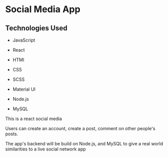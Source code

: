 # Social Media App

## Technologies Used

- JavaScript
- React 
- HTMl
- CSS
- SCSS
- Material UI

- Node.js
- MySQL

This is a react social media

Users can create an account, create a post, comment on other people's posts.

The app's backend will be build on Node.js, and MySQL to give a real world similarities to a live social network app
